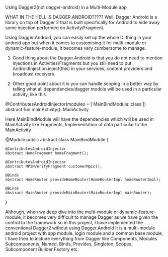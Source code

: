 Using Dagger2(not dagger-android) in a Multi-Module app

WHAT IN THE HELL IS DAGGER.ANDROID?????
Well, Dagger Android is a library on top of Dagger 2 that is built specifically for Android to hide away some injection performed on Activity/Fragment.

Using Dagger.Android, you can easily set up the whole DI thing in your android app but when it comes to customising it for multi-module or dynamic-feature-module,
it becomes very cumbersome to manage. 

1. Good thing about the Dagger.Android is that you do not need to mention injections in Activities/Fragments but you still need to put AndroidInjection.inject(this) 
in your services, content providers and broadcast receivers. 

2. Other good point about it is you can handle scoping in a better way by telling what all dependencies/dagger module will be used in a particular activity, like this

@ContributesAndroidInjector(modules = [
        MainBindModule::class
 ])
 abstract fun mainActivity(): MainActivity
      
Here MainBindModule will have the dependencies which will be used in MainActivity like Fragments, Implementation of data particular to the MainActivity

@Module
public abstract class MainBindModule {

    @ContributesAndroidInjector
    abstract HomeFragment homeFragment();

    @ContributesAndroidInjector
    abstract MPINVerifyFragment customerMpin();

    @Binds
    abstract HomeRouter provideHomeRouter(HomeRouterImpl homeRouterImpl);

    @Binds
    abstract MainRouter provideMainRouter(MainRouterImpl mainRouter);
}

Although, when we deep dive into the multi-module or dynamic-feature-module, it becomes very difficult to manage Dagger as we have given the control to the framework
so in this project, I have implemented the conventional Dagger2 without using Dagger.Android
It is a multi-module android project with app module, login module and a common base module, I have tried to include everything from Dagger like Components, Modules
Subcomponents, Named, Binds, Provides, Singleton, Scopes, Subcomponent Builder Factory etc.



 

